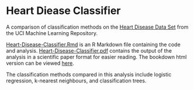 # Heart Diease Classifier
A comparison of classification methods on the [Heart Disease Data Set](https://archive.ics.uci.edu/ml/datasets/Heart+Disease) from the UCI Machine Learning Repository.

[Heart-Disease-Classifier.Rmd](https://github.com/dang-kevin/Heart-Diease-Classifier/blob/main/Heart-Disease-Classifier.Rmd) is an R Markdown file containing the code and analysis. [Heart-Disease-Classifier.pdf](https://github.com/dang-kevin/Heart-Diease-Classifier/blob/main/Heart-Disease-Classifier.pdf) contains the output of the analysis in a scientific paper format for easier reading. The bookdown html version can be viewed [here](https://dang-kevin.github.io/heart.html).

The classification methods compared in this analysis include logistic regression, k-nearest neighbours, and classification trees. 